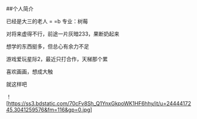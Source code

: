 ##个人简介

已经是大三的老人 = =b 专业：树莓

对将来虚得不行，前途一片灰暗233，果断奶起来

想学的东西挺多，但总心有余力不足

游戏爱玩星际2，最近只打合作，天梯那个累

喜欢画画，想成大触

就这样吧

！[https://ss3.bdstatic.com/70cFv8Sh_Q1YnxGkpoWK1HF6hhy/it/u=2444417245,3041259576&fm=116&gp=0.jpg]




